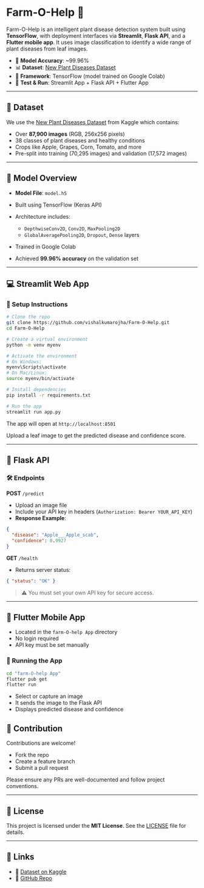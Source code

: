 # Farm-O-Help 🌿

Farm-O-Help is an intelligent plant disease detection system built using **TensorFlow**, with deployment interfaces via **Streamlit**, **Flask API**, and a **Flutter mobile app**. It uses image classification to identify a wide range of plant diseases from leaf images.

* 🚀 **Model Accuracy**: \~99.96%
* 📊 **Dataset**: [New Plant Diseases Dataset](https://www.kaggle.com/datasets/vipoooool/new-plant-diseases-dataset)
* 🧠 **Framework**: TensorFlow (model trained on Google Colab)
* 🧪 **Test & Run**: Streamlit App + Flask API + Flutter App

---

## 🌱 Dataset

We use the [New Plant Diseases Dataset](https://www.kaggle.com/datasets/vipoooool/new-plant-diseases-dataset) from Kaggle which contains:

* Over **87,900 images** (RGB, 256x256 pixels)
* 38 classes of plant diseases and healthy conditions
* Crops like Apple, Grapes, Corn, Tomato, and more
* Pre-split into training (70,295 images) and validation (17,572 images)

---

## 🧠 Model Overview

* **Model File**: `model.h5`
* Built using TensorFlow (Keras API)
* Architecture includes:

  * `DepthwiseConv2D`, `Conv2D`, `MaxPooling2D`
  * `GlobalAveragePooling2D`, `Dropout`, `Dense` layers
* Trained in Google Colab
* Achieved **99.96% accuracy** on the validation set

---

## 💻 Streamlit Web App

### 🔧 Setup Instructions

```bash
# Clone the repo
git clone https://github.com/vishalkumarojha/Farm-O-Help.git
cd Farm-O-Help

# Create a virtual environment
python -m venv myenv

# Activate the environment
# On Windows:
myenv\Scripts\activate
# On Mac/Linux:
source myenv/bin/activate

# Install dependencies
pip install -r requirements.txt

# Run the app
streamlit run app.py
```

The app will open at `http://localhost:8501`

Upload a leaf image to get the predicted disease and confidence score.

---

## 🔌 Flask API

### 🛠️ Endpoints

**POST** `/predict`

* Upload an image file
* Include your API key in headers (`Authorization: Bearer YOUR_API_KEY`)
* **Response Example**:

```json
{
  "disease": "Apple___Apple_scab",
  "confidence": 0.9927
}
```

**GET** `/health`

* Returns server status:

```json
{ "status": "OK" }
```

> ⚠️ You must set your own API key for secure access.

---

## 📱 Flutter Mobile App

* Located in the `farm-O-help App` directory
* No login required
* API key must be set manually

### 📲 Running the App

```bash
cd "farm-O-help App"
flutter pub get
flutter run
```

* Select or capture an image
* It sends the image to the Flask API
* Displays predicted disease and confidence



## 🤝 Contribution

Contributions are welcome!

* Fork the repo
* Create a feature branch
* Submit a pull request

Please ensure any PRs are well-documented and follow project conventions.

---

## 📄 License

This project is licensed under the **MIT License**. See the [LICENSE](LICENSE) file for details.

---

## 🔗 Links

* 🔗 [Dataset on Kaggle](https://www.kaggle.com/datasets/vipoooool/new-plant-diseases-dataset)
* 🔗 [GitHub Repo](https://github.com/vishalkumarojha/Farm-O-Help)
